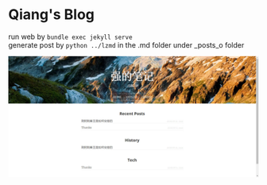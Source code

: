 # Qiang's Blog

run web by `bundle exec jekyll serve`  
generate post by `python ../lzmd`  in the .md folder under _posts_o folder  

![preview](media/img/preview.jpg)